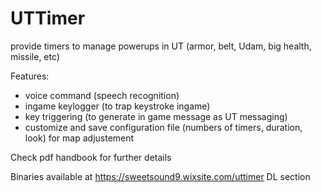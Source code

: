 # UTTimer
provide timers to manage powerups in UT (armor, belt, Udam, big health, missile, etc)

Features:
- voice command (speech recognition)
- ingame keylogger (to trap keystroke ingame) 
- key triggering (to generate in game message as UT messaging) 
- customize and save configuration file (numbers of timers, duration, look) for map adjustement

Check pdf handbook for further details

Binaries available at https://sweetsound9.wixsite.com/uttimer DL section
